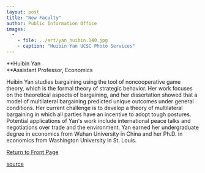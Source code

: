 ```yaml
---
layout: post
title: "New Faculty"
author: Public Information Office
images:
  -
    - file: ../art/yan_huibin.140.jpg
    - caption: "Huibin Yan UCSC Photo Services"
---
```


**Huibin Yan  
**Assistant Professor, Economics  
  
Huibin Yan studies bargaining using the tool of noncooperative game theory, which is the formal theory of strategic behavior. Her work focuses on the theoretical aspects of bargaining, and her dissertation showed that a model of multilateral bargaining predicted unique outcomes under general conditions. Her current challenge is to develop a theory of multilateral bargaining in which all parties have an incentive to adopt tough postures. Potential applications of Yan's work include international peace talks and negotiations over trade and the environment. Yan earned her undergraduate degree in economics from Wuhan University in China and her Ph.D. in economics from Washington University in St. Louis.

[Return to Front Page][1]  
  

[1]: ../../index.html

[source](http://www1.ucsc.edu/currents/01-02/04-29/newfac.html "Permalink to newfac")
